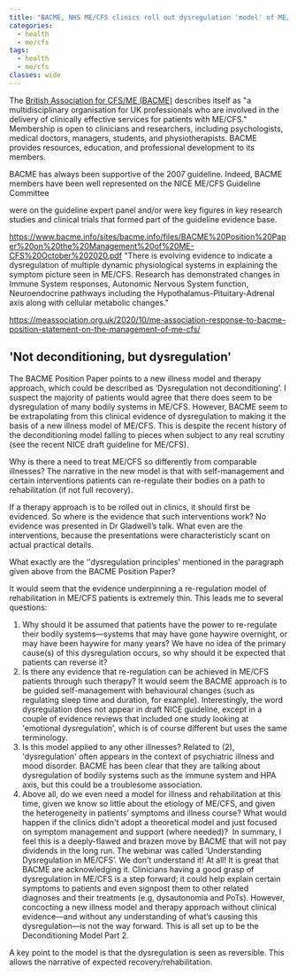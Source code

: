 ```yaml
---
title: "BACME, NHS ME/CFS clinics roll out dysregulation 'model' of ME/CFS"
categories:
  - health
  - me/cfs
tags:
  - health
  - me/cfs
classes: wide
---
```

The [British Association for CFS/ME (BACME)](https://www.bacme.info/) describes itself as "a multidisciplinary organisation for UK professionals who are involved in the delivery of clinically effective services for patients with ME/CFS." Membership is open to clinicians and researchers, including psychologists, medical doctors, managers, students, and physiotherapists. BACME provides resources, education, and professional development to its members.

BACME has always been supportive of the 2007 guideline. Indeed, BACME members have been well represented on the NICE ME/CFS Guideline Committee

were on the guideline expert panel and/or were key figures in key research studies and clinical trials that formed part of the guideline evidence base.

https://www.bacme.info/sites/bacme.info/files/BACME%20Position%20Paper%20on%20the%20Management%20of%20ME-CFS%20October%202020.pdf
"There is evolving evidence to indicate a dysregulation of multiple dynamic physiological systems in explaining the symptom picture seen in ME/CFS. Research has demonstrated changes in Immune System responses, Autonomic Nervous System function, Neuroendocrine pathways including the Hypothalamus-Pituitary-Adrenal axis along with cellular metabolic changes."

https://meassociation.org.uk/2020/10/me-association-response-to-bacme-position-statement-on-the-management-of-me-cfs/

## 'Not deconditioning, but dysregulation'
The BACME Position Paper points to a new illness model and therapy approach, which could be described as ‘Dysregulation not deconditioning’. I suspect the majority of patients would agree that there does seem to be dysregulation of many bodily systems in ME/CFS. However, BACME seem to be extrapolating from this clinical evidence of dysregulation to making it the basis of a new illness model of ME/CFS. This is despite the recent history of the deconditioning model falling to pieces when subject to any real scrutiny (see the recent NICE draft guideline for ME/CFS).

Why is there a need to treat ME/CFS so differently from comparable illnesses? The narrative in the new model is that with self-management and certain interventions patients can re-regulate their bodies on a path to rehabilitation (if not full recovery).

If a therapy approach is to be rolled out in clinics, it should first be evidenced. So where is the evidence that such interventions work? No evidence was presented in Dr Gladwell’s talk. What even are the interventions, because the presentations were characteristicly scant on actual practical details.

What exactly are the ‘'dysregulation principles' mentioned in the paragraph given above from the BACME Position Paper?

It would seem that the evidence underpinning a re-regulation model of rehabilitation in ME/CFS patients is extremely thin. This leads me to several questions:
1. Why should it be assumed that patients have the power to re-regulate their bodily systems—systems that may have gone haywire overnight, or may have been haywire for many years? We have no idea of the primary cause(s) of this dysregulation occurs, so why should it be expected that patients can reverse it? 
2. Is there any evidence that re-regulation can be achieved in ME/CFS patients through such therapy? It would seem the BACME approach is to be guided self-management with behavioural changes (such as regulating sleep time and duration, for example). Interestingly, the word dysregulation does not appear in draft NICE guideline, except in a couple of evidence reviews that included one study looking at 'emotional dysregulation', which is of course different but uses the same terminology. 
3. Is this model applied to any other illnesses? Related to (2), 'dysregulation' often appears in the context of psychiatric illness and mood disorder. BACME has been clear that they are talking about dysregulation of bodily systems such as the immune system and HPA axis, but this could be a troublesome association. 
4. Above all, do we even need a model for illness and rehabilitation at this time, given we know so little about the etiology of ME/CFS, and given the heterogeneity in patients’ symptoms and illness course? What would happen if the clinics didn't adopt a theoretical model and just focused on symptom management and support (where needed)? 
In summary, I feel this is a deeply-flawed and brazen move by BACME that will not pay dividends in the long run. The webinar was called ‘Understanding Dysregulation in ME/CFS’. We don’t understand it! At all! It is great that BACME are acknowledging it. Clinicians having a good grasp of dysregulation in ME/CFS is a step forward; it could help explain certain symptoms to patients and even signpost them to other related diagnoses and their treatments (e.g, dysautonomia and PoTs). However, concocting a new illness model and therapy approach without clinical evidence—and without any understanding of what’s causing this dysregulation—is not the way forward. This is all set up to be the Deconditioning Model Part 2.

A key point to the model is that the dysregulation is seen as reversible. This allows the narrative of expected recovery/rehabilitation.
